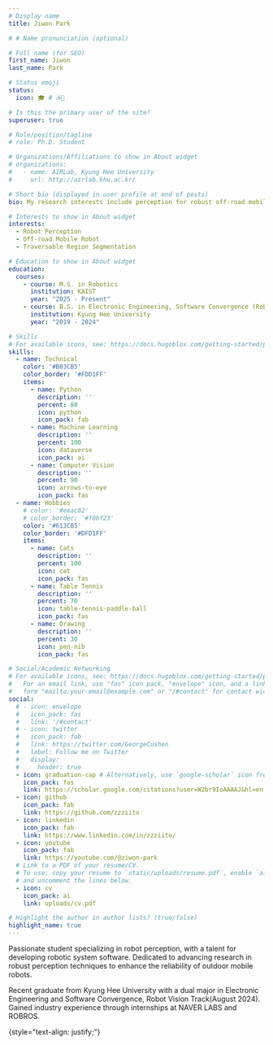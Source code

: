 ```yaml
---
# Display name
title: Jiwon Park

# # Name pronunciation (optional) 

# Full name (for SEO)
first_name: Jiwon
last_name: Park

# Status emoji
status:
  icon: 🎓 # ☕️🏫

# Is this the primary user of the site?
superuser: true

# Role/position/tagline
# role: Ph.D. Student

# Organizations/Affiliations to show in About widget
# organizations:
#   - name: AIRLab, Kyung Hee University
#     url: http://airlab.khu.ac.kr/

# Short bio (displayed in user profile at end of posts)
bio: My research interests include perception for robust off-road mobile robot

# Interests to show in About widget
interests:
  - Robot Perception
  - Off-road Mobile Robot
  - Traversable Region Segmentation

# Education to show in About widget
education:
  courses:
    - course: M.S. in Robotics
      institution: KAIST
      year: "2025 - Present"
    - course: B.S. in Electronic Engineering, Software Convergence (Robot Vision Track)
      institution: Kyung Hee University
      year: "2019 - 2024"

# Skills
# For available icons, see: https://docs.hugoblox.com/getting-started/page-builder/#icons
skills:
  - name: Technical
    color: '#B03CB5'
    color_border: '#FDD1FF'
    items:
      - name: Python
        description: ''
        percent: 80
        icon: python
        icon_pack: fab
      - name: Machine Learning
        description: ''
        percent: 100
        icon: dataverse
        icon_pack: ai
      - name: Computer Vision
        description: ''
        percent: 90
        icon: arrows-to-eye
        icon_pack: fas
  - name: Hobbies
    # color: '#eeac02'
    # color_border: '#f0bf23'
    color: '#613CB5'
    color_border: '#DFD1FF'
    items:
      - name: Cats
        description: ''
        percent: 100
        icon: cat
        icon_pack: fas
      - name: Table Tennis
        description: ''
        percent: 70
        icon: table-tennis-paddle-ball
        icon_pack: fas
      - name: Drawing
        description: ''
        percent: 30
        icon: pen-nib
        icon_pack: fas

# Social/Academic Networking
# For available icons, see: https://docs.hugoblox.com/getting-started/page-builder/#icons
#   For an email link, use "fas" icon pack, "envelope" icon, and a link in the
#   form "mailto:your-email@example.com" or "/#contact" for contact widget.
social:
  # - icon: envelope
  #   icon_pack: fas
  #   link: '/#contact'
  # - icon: twitter
  #   icon_pack: fab
  #   link: https://twitter.com/GeorgeCushen
  #   label: Follow me on Twitter
  #   display:
  #     header: true
  - icon: graduation-cap # Alternatively, use `google-scholar` icon from `ai` icon pack
    icon_pack: fas
    link: https://scholar.google.com/citations?user=W2br9IoAAAAJ&hl=en
  - icon: github
    icon_pack: fab
    link: https://github.com/zzziito
  - icon: linkedin
    icon_pack: fab
    link: https://www.linkedin.com/in/zzziito/
  - icon: youtube
    icon_pack: fab
    link: https://youtube.com/@ziwon-park
  # Link to a PDF of your resume/CV.
  # To use: copy your resume to `static/uploads/resume.pdf`, enable `ai` icons in `params.yaml`,
  # and uncomment the lines below.
  - icon: cv 
    icon_pack: ai
    link: uploads/cv.pdf

# Highlight the author in author lists? (true/false)
highlight_name: true
---
```


Passionate student specializing in robot perception, with a talent for developing robotic system software. Dedicated to advancing research in robust perception techniques to enhance the reliability of outdoor mobile robots.

Recent graduate from Kyung Hee University with a dual major in Electronic Engineering and Software Convergence, Robot Vision Track(August 2024). 
Gained industry experience through internships at NAVER LABS and ROBROS. 


{style="text-align: justify;"}
